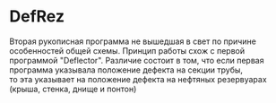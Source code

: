 # DefRez
Вторая рукописная программа не вышедшая в свет по причине особенностей общей схемы.
Принцип работы схож с первой программой "Deflector". 
Различие состоит в том, что если первая программа указывала положение дефекта на секции трубы,<br> то эта указывает на положение дефекта на нефтяных резервуарах (крыша, стенка, днище и понтон)
